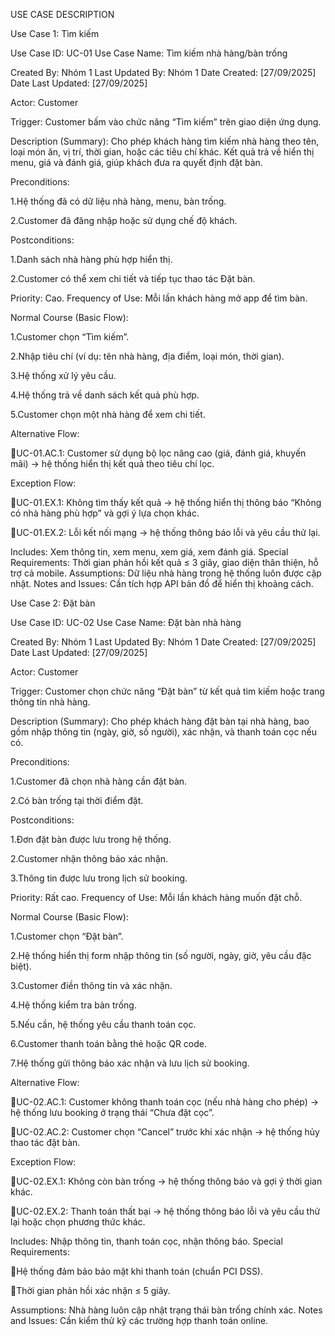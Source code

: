 USE CASE DESCRIPTION 

Use Case 1: Tìm kiếm

Use Case ID: UC-01
Use Case Name: Tìm kiếm nhà hàng/bàn trống

Created By: Nhóm 1
Last Updated By: Nhóm 1
Date Created: [27/09/2025]
Date Last Updated: [27/09/2025]

Actor: Customer

Trigger: Customer bấm vào chức năng “Tìm kiếm” trên giao diện ứng dụng.

Description (Summary):
Cho phép khách hàng tìm kiếm nhà hàng theo tên, loại món ăn, vị trí, thời gian, hoặc các tiêu chí khác. Kết quả trả về hiển thị menu, giá và đánh giá, giúp khách đưa ra quyết định đặt bàn.

Preconditions:

1.Hệ thống đã có dữ liệu nhà hàng, menu, bàn trống.

2.Customer đã đăng nhập hoặc sử dụng chế độ khách.

Postconditions:

1.Danh sách nhà hàng phù hợp hiển thị.

2.Customer có thể xem chi tiết và tiếp tục thao tác Đặt bàn.

Priority: Cao.
Frequency of Use: Mỗi lần khách hàng mở app để tìm bàn.

Normal Course (Basic Flow):

1.Customer chọn “Tìm kiếm”.

2.Nhập tiêu chí (ví dụ: tên nhà hàng, địa điểm, loại món, thời gian).

3.Hệ thống xử lý yêu cầu.

4.Hệ thống trả về danh sách kết quả phù hợp.

5.Customer chọn một nhà hàng để xem chi tiết.

Alternative Flow:

UC-01.AC.1: Customer sử dụng bộ lọc nâng cao (giá, đánh giá, khuyến mãi) → hệ thống hiển thị kết quả theo tiêu chí lọc.

Exception Flow:

UC-01.EX.1: Không tìm thấy kết quả → hệ thống hiển thị thông báo “Không có nhà hàng phù hợp” và gợi ý lựa chọn khác.

UC-01.EX.2: Lỗi kết nối mạng → hệ thống thông báo lỗi và yêu cầu thử lại.

Includes: Xem thông tin, xem menu, xem giá, xem đánh giá.
Special Requirements: Thời gian phản hồi kết quả ≤ 3 giây, giao diện thân thiện, hỗ trợ cả mobile.
Assumptions: Dữ liệu nhà hàng trong hệ thống luôn được cập nhật.
Notes and Issues: Cần tích hợp API bản đồ để hiển thị khoảng cách.

Use Case 2: Đặt bàn

Use Case ID: UC-02
Use Case Name: Đặt bàn nhà hàng

Created By: Nhóm 1
Last Updated By: Nhóm 1
Date Created: [27/09/2025]
Date Last Updated: [27/09/2025]


Actor: Customer

Trigger: Customer chọn chức năng “Đặt bàn” từ kết quả tìm kiếm hoặc trang thông tin nhà hàng.

Description (Summary):
Cho phép khách hàng đặt bàn tại nhà hàng, bao gồm nhập thông tin (ngày, giờ, số người), xác nhận, và thanh toán cọc nếu có.

Preconditions:

1.Customer đã chọn nhà hàng cần đặt bàn.

2.Có bàn trống tại thời điểm đặt.

Postconditions:

1.Đơn đặt bàn được lưu trong hệ thống.

2.Customer nhận thông báo xác nhận.

3.Thông tin được lưu trong lịch sử booking.

Priority: Rất cao.
Frequency of Use: Mỗi lần khách hàng muốn đặt chỗ.

Normal Course (Basic Flow):

1.Customer chọn “Đặt bàn”.

2.Hệ thống hiển thị form nhập thông tin (số người, ngày, giờ, yêu cầu đặc biệt).

3.Customer điền thông tin và xác nhận.

4.Hệ thống kiểm tra bàn trống.

5.Nếu cần, hệ thống yêu cầu thanh toán cọc.

6.Customer thanh toán bằng thẻ hoặc QR code.

7.Hệ thống gửi thông báo xác nhận và lưu lịch sử booking.

Alternative Flow:

UC-02.AC.1: Customer không thanh toán cọc (nếu nhà hàng cho phép) → hệ thống lưu booking ở trạng thái “Chưa đặt cọc”.

UC-02.AC.2: Customer chọn “Cancel” trước khi xác nhận → hệ thống hủy thao tác đặt bàn.

Exception Flow:

UC-02.EX.1: Không còn bàn trống → hệ thống thông báo và gợi ý thời gian khác.

UC-02.EX.2: Thanh toán thất bại → hệ thống thông báo lỗi và yêu cầu thử lại hoặc chọn phương thức khác.

Includes: Nhập thông tin, thanh toán cọc, nhận thông báo.
Special Requirements:

Hệ thống đảm bảo bảo mật khi thanh toán (chuẩn PCI DSS).

Thời gian phản hồi xác nhận ≤ 5 giây.

Assumptions: Nhà hàng luôn cập nhật trạng thái bàn trống chính xác.
Notes and Issues: Cần kiểm thử kỹ các trường hợp thanh toán online.